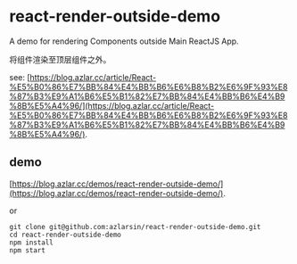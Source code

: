 # react-render-outside-demo
A demo for rendering Components outside Main ReactJS App.

将组件渲染至顶层组件之外。

see: [https://blog.azlar.cc/article/React-%E5%B0%86%E7%BB%84%E4%BB%B6%E6%B8%B2%E6%9F%93%E8%87%B3%E9%A1%B6%E5%B1%82%E7%BB%84%E4%BB%B6%E4%B9%8B%E5%A4%96/](https://blog.azlar.cc/article/React-%E5%B0%86%E7%BB%84%E4%BB%B6%E6%B8%B2%E6%9F%93%E8%87%B3%E9%A1%B6%E5%B1%82%E7%BB%84%E4%BB%B6%E4%B9%8B%E5%A4%96/).

## demo
[https://blog.azlar.cc/demos/react-render-outside-demo/](https://blog.azlar.cc/demos/react-render-outside-demo/).

or

```shell
git clone git@github.com:azlarsin/react-render-outside-demo.git
cd react-render-outside-demo
npm install
npm start
```
